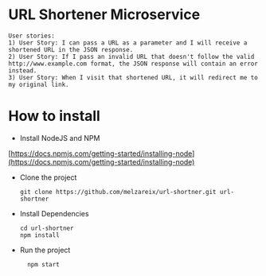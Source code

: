 # URL Shortener Microservice
```
User stories:
1) User Story: I can pass a URL as a parameter and I will receive a shortened URL in the JSON response.
2) User Story: If I pass an invalid URL that doesn't follow the valid http://www.example.com format, the JSON response will contain an error instead.
3) User Story: When I visit that shortened URL, it will redirect me to my original link.
```

# How to install
 - Install NodeJS and NPM
 
  [https://docs.npmjs.com/getting-started/installing-node](https://docs.npmjs.com/getting-started/installing-node)
  
- Clone the project

  ```
  git clone https://github.com/melzareix/url-shortner.git url-shortner
  ```
- Install Dependencies

  ```
  cd url-shortner
  npm install
  ```
- Run the project

  ```
    npm start
  ```
